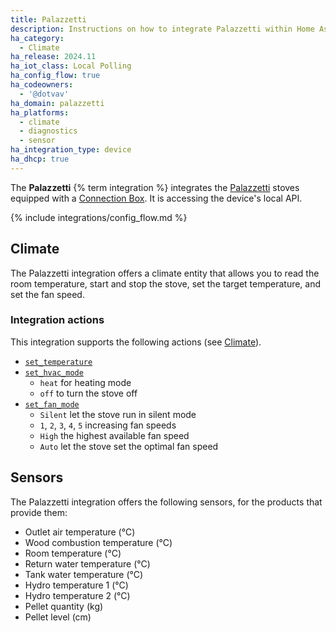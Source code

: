 ```yaml
---
title: Palazzetti
description: Instructions on how to integrate Palazzetti within Home Assistant.
ha_category:
  - Climate
ha_release: 2024.11
ha_iot_class: Local Polling
ha_config_flow: true
ha_codeowners:
  - '@dotvav'
ha_domain: palazzetti
ha_platforms:
  - climate
  - diagnostics
  - sensor
ha_integration_type: device
ha_dhcp: true
---
```


The **Palazzetti** {% term integration %} integrates the [Palazzetti](https://palazzettigroup.com/)
stoves equipped with a [Connection Box](https://palazzettigroup.com/research-and-development/app/).
It is accessing the device's local API.

{% include integrations/config_flow.md %}

## Climate

The Palazzetti integration offers a climate entity that allows you to read the
room temperature, start and stop the stove, set the target temperature, and set
the fan speed.

### Integration actions

This integration supports the following actions (see [Climate](/integrations/climate/)).

- [`set_temperature`](/integrations/climate/#action-climateset_temperature)
- [`set_hvac_mode`](/integrations/climate/#action-climateset_hvac_mode)
  - `heat` for heating mode
  - `off` to turn the stove off
- [`set_fan_mode`](/integrations/climate/#action-climateset_fan_mode)
  - `Silent` let the stove run in silent mode
  - `1`, `2`, `3`, `4`, `5` increasing fan speeds
  - `High` the highest available fan speed
  - `Auto` let the stove set the optimal fan speed

## Sensors

The Palazzetti integration offers the following sensors, for the products that provide them:

- Outlet air temperature (°C)
- Wood combustion temperature (°C)
- Room temperature (°C)
- Return water temperature (°C)
- Tank water temperature (°C)
- Hydro temperature 1 (°C)
- Hydro temperature 2 (°C)
- Pellet quantity (kg)
- Pellet level (cm)

